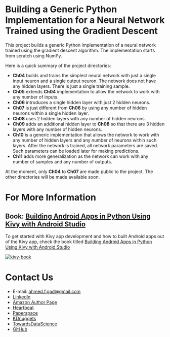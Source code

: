 # Building a Generic Python Implementation for a Neural Network Trained using the Gradient Descent

This project builds a generic Python implementation of a neural network trained using the gradient descent algorithm. The implementation starts from scratch using NumPy. 

Here is a quick summary of the project directories:

- **Ch04** builds and trains the simplest neural network with just a single input neuron and a single output neuron. The network does not have any hidden layers. There is just a single training sample.
- **Ch05** extends **Ch04** implementation to allow the network to work with any number of inputs. 
- **Ch06** introduces a single hidden layer with just 2 hidden neurons.
- **Ch07** is just different from **Ch06** by using any number of hidden neurons within a single hidden layer. 
- **Ch08** uses 2 hidden layers with any number of hidden neurons. 
- **Ch09** adds an additional hidden layer to **Ch08** so that there are 3 hidden layers with any number of hidden neurons.
- **Ch10** is a generic implementation that allows the network to work with any number of hidden layers and any number of neurons within such layers. After the network is trained, all network parameters are saved. Such parameters can be loaded later for making predictions.
- **Ch11** adds more generalization as the network can work with any number of samples and any number of outputs.

At the moment, only **Ch04** to **Ch07** are made public to the project. The other directories will be made available soon.

# For More Information

## Book: [Building Android Apps in Python Using Kivy with Android Studio](https://www.amazon.com/Building-Android-Python-Using-Studio/dp/1484250303)

To get started with Kivy app development and how to built Android apps out of the Kivy app, check the book titled [Building Android Apps in Python Using Kivy with Android Studio](https://www.amazon.com/Building-Android-Python-Using-Studio/dp/1484250303)

[![kivy-book](https://user-images.githubusercontent.com/16560492/86205093-575e9d00-bb69-11ea-82f7-23fef487ce3c.jpg)](https://www.amazon.com/Building-Android-Python-Using-Studio/dp/1484250303)

# Contact Us

- E-mail: [ahmed.f.gad@gmail.com](mailto:ahmed.f.gad@gmail.com)
- [LinkedIn](https://www.linkedin.com/in/ahmedfgad)
- [Amazon Author Page](https://amazon.com/author/ahmedgad)
- [Heartbeat](https://heartbeat.fritz.ai/@ahmedfgad)
- [Paperspace](https://blog.paperspace.com/author/ahmed)
- [KDnuggets](https://kdnuggets.com/author/ahmed-gad)
- [TowardsDataScience](https://towardsdatascience.com/@ahmedfgad)
- [GitHub](http://github.com/ahmedfgad)